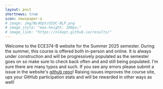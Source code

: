 ```yaml
---
layout: post
shortnews: true
icon: newspaper-o
# image: img/NL4Opt/UIUC-NLP.png
# image_style: "max-height: 100px;"
# image_link: "https://nl4opt.github.io/results/"
---
```


Welcome to the ECE374-B website for the Summer 2025 semester. During the summer, this course is offered both in-person and online. It is always under construction and will be progressively populated as the semester goes on so make sure to check back often and  and still being populated. I'm sure there are many typos and such. If you see any errors please submit a issue in the website's [github repo](https://github.com/UIUC-ECE374B-FA23/UIUC-ECE374B-FA23.github.io)! Raising issues improves the course site, ups your GitHub participation stats and will be rewarded in other ways as well!
